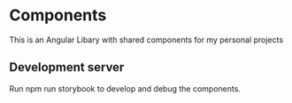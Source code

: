 # Components

This is an Angular Libary with shared components for my personal projects

## Development server

Run npm run storybook to develop and debug the components.
